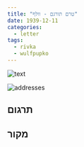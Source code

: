 ```yaml
---
title: "טרם תורגם - וולף"
date: 1939-12-11
categories:
  - letter
tags:
  - rivka
  - wulfpupko
---
```


![text](/pupko-papers/assets/images/1939-12-11-postcard-1.jpg)

![addresses](/pupko-papers/assets/images/1939-12-11-postcard-2.jpg)

## תרגום


## מקור
